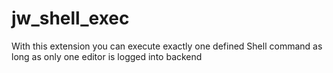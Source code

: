 # jw_shell_exec
With this extension you can execute exactly one defined Shell command as long as only one editor is logged into backend
